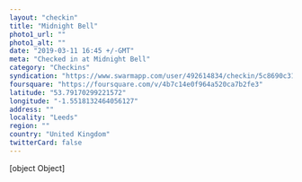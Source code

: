 ```yaml
---
layout: "checkin"
title: "Midnight Bell"
photo1_url: ""
photo1_alt: ""
date: "2019-03-11 16:45 +/-GMT"
meta: "Checked in at Midnight Bell"
category: "Checkins"
syndication: "https://www.swarmapp.com/user/492614834/checkin/5c8690c312f0a90039a81f54"
foursquare: "https://foursquare.com/v/4b7c14e0f964a520ca7b2fe3"
latitude: "53.79170299221572"
longitude: "-1.5518132464056127"
address: ""
locality: "Leeds"
region: ""
country: "United Kingdom"
twitterCard: false
---
```

[object Object]
